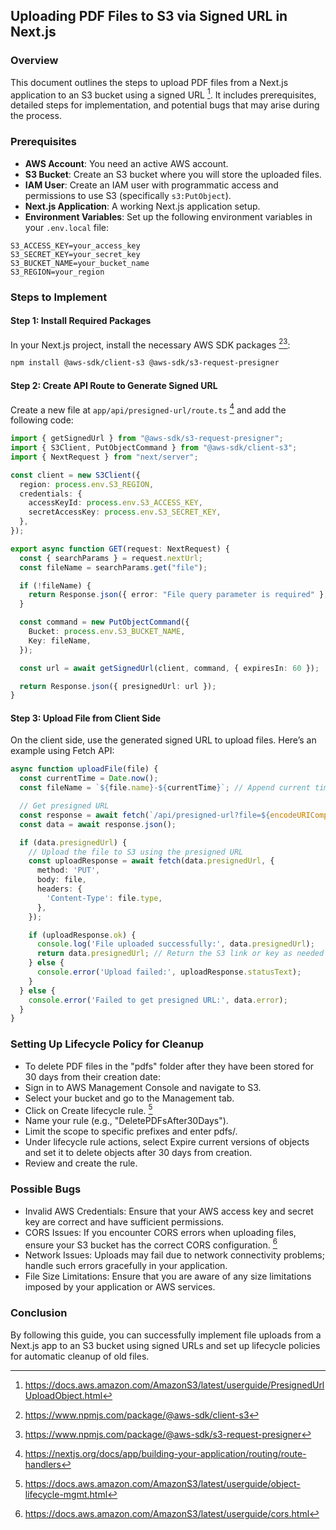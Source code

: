 ## Uploading PDF Files to S3 via Signed URL in Next.js

### Overview

This document outlines the steps to upload PDF files from a Next.js application to an S3 bucket using a signed URL [^1]. It includes prerequisites, detailed steps for implementation, and potential bugs that may arise during the process.

### Prerequisites

- **AWS Account**: You need an active AWS account.
- **S3 Bucket**: Create an S3 bucket where you will store the uploaded files.
- **IAM User**: Create an IAM user with programmatic access and permissions to use S3 (specifically `s3:PutObject`).
- **Next.js Application**: A working Next.js application setup.
- **Environment Variables**: Set up the following environment variables in your `.env.local` file:

```env
S3_ACCESS_KEY=your_access_key
S3_SECRET_KEY=your_secret_key
S3_BUCKET_NAME=your_bucket_name
S3_REGION=your_region
```


### Steps to Implement

#### Step 1: Install Required Packages

In your Next.js project, install the necessary AWS SDK packages [^2][^3]:

```bash
npm install @aws-sdk/client-s3 @aws-sdk/s3-request-presigner
```

#### Step 2: Create API Route to Generate Signed URL

Create a new file at `app/api/presigned-url/route.ts` [^4] and add the following code:

```typescript
import { getSignedUrl } from "@aws-sdk/s3-request-presigner";
import { S3Client, PutObjectCommand } from "@aws-sdk/client-s3";
import { NextRequest } from "next/server";

const client = new S3Client({
  region: process.env.S3_REGION,
  credentials: {
    accessKeyId: process.env.S3_ACCESS_KEY,
    secretAccessKey: process.env.S3_SECRET_KEY,
  },
});

export async function GET(request: NextRequest) {
  const { searchParams } = request.nextUrl;
  const fileName = searchParams.get("file");

  if (!fileName) {
    return Response.json({ error: "File query parameter is required" }, { status: 400 });
  }

  const command = new PutObjectCommand({
    Bucket: process.env.S3_BUCKET_NAME,
    Key: fileName,
  });

  const url = await getSignedUrl(client, command, { expiresIn: 60 });

  return Response.json({ presignedUrl: url });
}
```

#### Step 3: Upload File from Client Side

On the client side, use the generated signed URL to upload files. Here’s an example using Fetch API:

```typescript
async function uploadFile(file) {
  const currentTime = Date.now();
  const fileName = `${file.name}-${currentTime}`; // Append current time to the file name

  // Get presigned URL
  const response = await fetch(`/api/presigned-url?file=${encodeURIComponent(fileName)}`);
  const data = await response.json();

  if (data.presignedUrl) {
    // Upload the file to S3 using the presigned URL
    const uploadResponse = await fetch(data.presignedUrl, {
      method: 'PUT',
      body: file,
      headers: {
        'Content-Type': file.type,
      },
    });

    if (uploadResponse.ok) {
      console.log('File uploaded successfully:', data.presignedUrl);
      return data.presignedUrl; // Return the S3 link or key as needed
    } else {
      console.error('Upload failed:', uploadResponse.statusText);
    }
  } else {
    console.error('Failed to get presigned URL:', data.error);
  }
}
```

### Setting Up Lifecycle Policy for Cleanup

- To delete PDF files in the "pdfs" folder after they have been stored for 30 days from their creation date:
- Sign in to AWS Management Console and navigate to S3.
- Select your bucket and go to the Management tab.
- Click on Create lifecycle rule. [^5]
- Name your rule (e.g., "DeletePDFsAfter30Days").
- Limit the scope to specific prefixes and enter pdfs/.
- Under lifecycle rule actions, select Expire current versions of objects and set it to delete objects after 30 days from creation.
- Review and create the rule.

### Possible Bugs

- Invalid AWS Credentials: Ensure that your AWS access key and secret key are correct and have sufficient permissions.
- CORS Issues: If you encounter CORS errors when uploading files, ensure your S3 bucket has the correct CORS configuration. [^6]
- Network Issues: Uploads may fail due to network connectivity problems; handle such errors gracefully in your application.
- File Size Limitations: Ensure that you are aware of any size limitations imposed by your application or AWS services.

### Conclusion

By following this guide, you can successfully implement file uploads from a Next.js app to an S3 bucket using signed URLs and set up lifecycle policies for automatic cleanup of old files.

[^1]: https://docs.aws.amazon.com/AmazonS3/latest/userguide/PresignedUrlUploadObject.html
[^2]: https://www.npmjs.com/package/@aws-sdk/client-s3
[^3]: https://www.npmjs.com/package/@aws-sdk/s3-request-presigner
[^4]: https://nextjs.org/docs/app/building-your-application/routing/route-handlers
[^5]: https://docs.aws.amazon.com/AmazonS3/latest/userguide/object-lifecycle-mgmt.html
[^6]: https://docs.aws.amazon.com/AmazonS3/latest/userguide/cors.html
